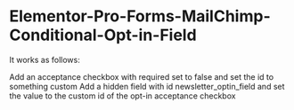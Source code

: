 # Elementor-Pro-Forms-MailChimp-Conditional-Opt-in-Field

It works as follows:

Add an acceptance checkbox with required set to false and set the id to something custom
Add a hidden field with id newsletter_optin_field and set the value to the custom id of the opt-in acceptance checkbox
